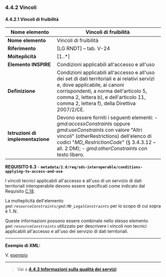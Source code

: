 ### 4.4.2 Vincoli


#### 4.4.2.1 Vincoli di fruibilità

| **Nome elemento** | **Vincoli di fruibilità** |
| --- | --- |
| **Nome elemento** | Vincoli di fruibilità |
| **Riferimento** | [LG RNDT] – tab. V-24 |
| **Molteplicità** | [1..\*] |
| **Elemento INSPIRE** | Condizioni applicabili all&#39;accesso e all&#39;uso |
| **Definizione** | Condizioni applicabili all&#39;accesso e all&#39;uso dei set di dati territoriali e ai relativi servizi e, dove applicabile, ai canoni corrispondenti, a norma dell&#39;articolo 5, comma 2, lettera b), e dell&#39;articolo 11, comma 2, lettera f), della Direttiva 2007/2/CE. |
| **Istruzioni di implementazione** | Devono essere forniti i seguenti elementi: - _gmd:accessConstraints_ oppure _gmd:useConstraints_ con valore &quot;Altri vincoli&quot; (otherRestrictions) dell&#39;elenco di codici &quot;_MD\_RestrictionCode_&quot; (§ 3.4.3.12 – all. 2 DM); - _gmd:otherConstraints_ con testo libero.|

**REQUISITO 6.3** - **```metadata/2.0/req/sds-interoperable/conditions-applying-to-access-and-use```**

I vincoli tecnici applicabili all&#39;accesso e all&#39;uso di un servizio di dati territoriali interoperabile devono essere specificati come indicato dal Requisito [C.18](../../common/constraints.md#C.18).

La molteplicità dell&#39;elemento _```gmd:resourceConstraints/gmd:MD_LegalConstraints```_ per lo scopo di cui sopra è 1..N.

Queste informazioni possono essere combinate nello stesso elemento _```gmd:resourceConstraints```_ utilizzato per descrivere i vincoli non tecnici applicabili all&#39;accesso e all&#39;uso del servizio di dati territoriali.

---

**Esempio di XML:**

V. [esempio](../../common/constraints.md#243-vincoli-di-fruibilità)

---

> Vai a [**4.4.3 Informazioni sulla qualità dei servizi**](quality.md)
